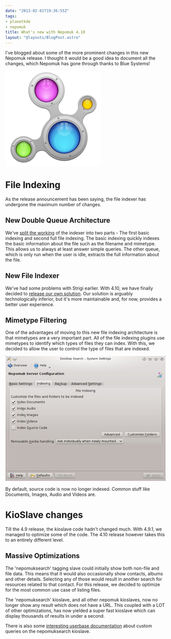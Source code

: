 ```yaml
---
date: "2013-02-01T19:36:55Z"
tags:
- planetkde
- nepomuk
title: What's new with Nepomuk 4.10
layout: "@layouts/BlogPost.astro"
---
```



I've blogged about some of the more prominent changes in this new
Nepomuk release. I thought it would be a good idea to document all the
changes, which Nepomuk has gone through thanks to Blue Systems!

![image][]

File Indexing
=============

As the release announcement has been saying, the file indexer has
undergone the maximum number of changes.

New Double Queue Architecture
-----------------------------

We've [split the working][] of the indexer into two parts - The first
basic indexing and second full file indexing. The basic indexing quickly
indexes the basic information about the file such as the filename and
mimetype. This allows us to always at least answer simple queries. The
other queue, which is only run when the user is idle, extracts the full
information about the file.

New File Indexer
----------------

We've had some problems with Strigi earlier. With 4.10, we have finally
decided to [release our own solution][]. Our solution is arguably
technologically inferior, but it's more maintainable and, for now,
provides a better user experience.

Mimetype Filtering
------------------

One of the advantages of moving to this new file indexing architecture
is that mimetypes are a very important part. All of the file indexing
plugins use mimetypes to identify which types of files they can index.
With this, we decided to allow the user to control the type of files
that are indexed.

![image][1]

By default, source code is now no longer indexed. Common stuff like
Documents, Images, Audio and Videos are.

KioSlave changes
================

Till the 4.9 release, the kioslave code hadn't changed much. With 4.9.1,
we managed to optimize some of the code. The 4.10 release however takes
this to an entirely different level.

Massive Optimizations
---------------------

The 'nepomuksearch' tagging slave could initially show both non-file and
file data. This means that it would also occasionally show contacts,
albums and other details. Selecting any of those would result in another
search for resources related to that contact. For this release, we
decided to optimize for the most common use case of listing files.

The 'nepomuksearch' kioslave, and all other nepomuk kioslaves, now no
longer show any result which does not have a URL. This coupled with a
LOT of other optimizations, has now yielded a super fast kioslave which
can display thousands of results in under a second.

There is also some [interesting userbase documentation][] about custom
queries on the nepomuksearch kioslave.

  [image]: /blog/images/2013/02/01/nepomuk.png
  [split the working]: http://vhanda.in/blog/2013/01/nepomuk-indexing-architecture/
  [release our own solution]: http://vhanda.in/blog/2012/11/nepomuk-without-strigi/
  [1]: /blog/images/2013/02/01/nepomuk-mimetype.jpg
  [interesting userbase documentation]: http://userbase
